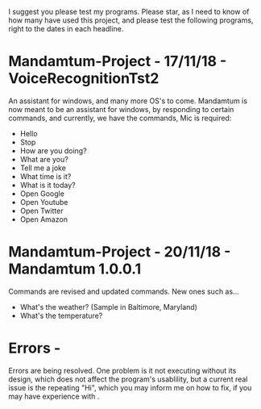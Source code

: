 I suggest you please test my programs. Please star, as I need to know of how many have used this project, and please test the following programs, right to the dates in each headline. 


# Mandamtum-Project - 17/11/18 - VoiceRecognitionTst2
An assistant for windows, and many more OS's to come. Mandamtum is now meant to be an assistant for windows, by responding to certain 
commands, and currently, we have the commands, Mic is required:
* Hello
* Stop
* How are you doing?
* What are you?
* Tell me a joke
* What time is it?
* What is it today?
* Open Google
* Open Youtube
* Open Twitter
* Open Amazon

# Mandamtum-Project - 20/11/18 - Mandamtum 1.0.0.1
Commands are revised and updated commands. New ones such as...
* What's the weather? (Sample in Baltimore, Maryland)
* What's the temperature?

# Errors -
Errors are being resolved. One problem is it not executing without its design, which does not affect the program's usablility, but a current 
real issue is the repeating "Hi", which you may inform me on how to fix, if you may have experience with . 
